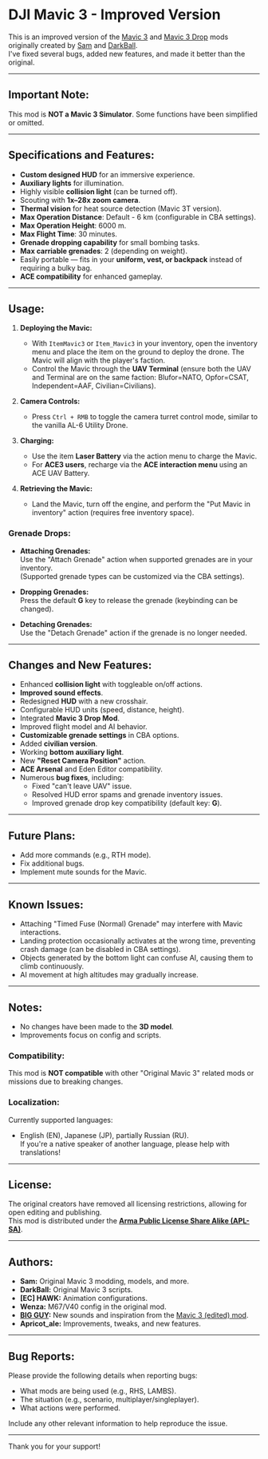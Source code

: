 # DJI Mavic 3 - Improved Version

This is an improved version of the [Mavic 3](https://steamcommunity.com/sharedfiles/filedetails/?id=3112310403) and [Mavic 3 Drop](https://steamcommunity.com/sharedfiles/filedetails/?id=3112312230) mods originally created by [Sam](https://steamcommunity.com/profiles/76561198126061865) and [DarkBall](https://steamcommunity.com/id/DarkBall1).  
I've fixed several bugs, added new features, and made it better than the original.

---

## Important Note:  
This mod is **NOT a Mavic 3 Simulator**. Some functions have been simplified or omitted.

---

## Specifications and Features:
- **Custom designed HUD** for an immersive experience.
- **Auxiliary lights** for illumination.
- Highly visible **collision light** (can be turned off).
- Scouting with **1x–28x zoom camera**.
- **Thermal vision** for heat source detection (Mavic 3T version).
- **Max Operation Distance**: Default - 6 km (configurable in CBA settings).  
- **Max Operation Height**: 6000 m.  
- **Max Flight Time**: 30 minutes.  
- **Grenade dropping capability** for small bombing tasks.  
- **Max carriable grenades**: 2 (depending on weight).  
- Easily portable — fits in your **uniform, vest, or backpack** instead of requiring a bulky bag.  
- **ACE compatibility** for enhanced gameplay.

---

## Usage:
1. **Deploying the Mavic:**
   - With `ItemMavic3` or `Item_Mavic3` in your inventory, open the inventory menu and place the item on the ground to deploy the drone. The Mavic will align with the player's faction.
   - Control the Mavic through the **UAV Terminal** (ensure both the UAV and Terminal are on the same faction: Blufor=NATO, Opfor=CSAT, Independent=AAF, Civilian=Civilians).

2. **Camera Controls:**
   - Press `Ctrl + RMB` to toggle the camera turret control mode, similar to the vanilla AL-6 Utility Drone.

3. **Charging:**
   - Use the item **Laser Battery** via the action menu to charge the Mavic.  
   - For **ACE3 users**, recharge via the **ACE interaction menu** using an ACE UAV Battery.

4. **Retrieving the Mavic:**
   - Land the Mavic, turn off the engine, and perform the "Put Mavic in inventory" action (requires free inventory space).

### Grenade Drops:
- **Attaching Grenades:**  
  Use the "Attach Grenade" action when supported grenades are in your inventory.  
  (Supported grenade types can be customized via the CBA settings).  

- **Dropping Grenades:**  
  Press the default **G** key to release the grenade (keybinding can be changed).

- **Detaching Grenades:**  
  Use the "Detach Grenade" action if the grenade is no longer needed.

---

## Changes and New Features:
- Enhanced **collision light** with toggleable on/off actions.  
- **Improved sound effects**.  
- Redesigned **HUD** with a new crosshair.  
- Configurable HUD units (speed, distance, height).  
- Integrated **Mavic 3 Drop Mod**.  
- Improved flight model and AI behavior.  
- **Customizable grenade settings** in CBA options.  
- Added **civilian version**.  
- Working **bottom auxiliary light**.  
- New **"Reset Camera Position"** action.  
- **ACE Arsenal** and Eden Editor compatibility.  
- Numerous **bug fixes**, including:  
  - Fixed "can't leave UAV" issue.  
  - Resolved HUD error spams and grenade inventory issues.  
  - Improved grenade drop key compatibility (default key: **G**).  

---

## Future Plans:
- Add more commands (e.g., RTH mode).  
- Fix additional bugs.  
- Implement mute sounds for the Mavic.

---

## Known Issues:
- Attaching "Timed Fuse (Normal) Grenade" may interfere with Mavic interactions.  
- Landing protection occasionally activates at the wrong time, preventing crash damage (can be disabled in CBA settings).  
- Objects generated by the bottom light can confuse AI, causing them to climb continuously.  
- AI movement at high altitudes may gradually increase.

---

## Notes:
- No changes have been made to the **3D model**.  
- Improvements focus on config and scripts.  

### Compatibility:
This mod is **NOT compatible** with other "Original Mavic 3" related mods or missions due to breaking changes.  

### Localization:
Currently supported languages:  
- English (EN), Japanese (JP), partially Russian (RU).  
If you're a native speaker of another language, please help with translations!

---

## License:
The original creators have removed all licensing restrictions, allowing for open editing and publishing.  
This mod is distributed under the **[Arma Public License Share Alike (APL-SA)](https://www.bohemia.net/community/licenses/arma-public-license-share-alike)**.

---

## Authors:
- **Sam:** Original Mavic 3 modding, models, and more.  
- **DarkBall:** Original Mavic 3 scripts.  
- **[EC] HAWK:** Animation configurations.  
- **Wenza:** M67/V40 config in the original mod.  
- **[BIG GUY](https://steamcommunity.com/profiles/76561198376963860):** New sounds and inspiration from the [Mavic 3 (edited) mod](https://steamcommunity.com/sharedfiles/filedetails/?id=3312724922).  
- **Apricot_ale:** Improvements, tweaks, and new features.

---

## Bug Reports:
Please provide the following details when reporting bugs:
- What mods are being used (e.g., RHS, LAMBS).  
- The situation (e.g., scenario, multiplayer/singleplayer).  
- What actions were performed.  

Include any other relevant information to help reproduce the issue.

---

Thank you for your support!
